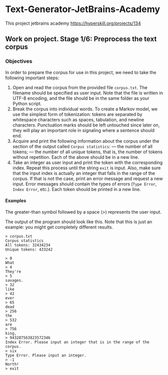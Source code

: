 # Text-Generator-JetBrains-Academy
This project jetbrains academy https://hyperskill.org/projects/134

## Work on project. Stage 1/6: Preprocess the text corpus
### Objectives

In order to prepare the corpus for use in this project, we need to take the following important steps:

1. Open and read the corpus from the provided file ```corpus.txt```. The filename should be specified as user input. Note that the file is written in UTF-8 encoding, and the file should be in the same folder as your Python script.
2. Break the corpus into individual words. To create a Markov model, we use the simplest form of tokenization: tokens are separated by whitespace characters such as spaces, tabulation, and newline characters. Punctuation marks should be left untouched since later on, they will play an important role in signaling where a sentence should end.
3. Acquire and print the following information about the corpus under the section of the output called ```Corpus statistics```:
— the number of all tokens;
— the number of all unique tokens, that is, the number of tokens without repetition.
Each of the above should be in a new line.
4. Take an integer as user input and print the token with the corresponding index.
Repeat this process until the string ```exit``` is input. Also, make sure that the input index is actually an integer that
falls in the range of the corpus. If that is not the case, print an error message and request a new input.
Error messages should contain the types of errors (```Type Error```, ```Index Error```, etc.).
Each token should be printed in a new line.

#### Examples
The greater-than symbol followed by a space (>) represents the user input.

The output of the program should look like this. Note that this is just an example: you might get completely different results.

```shell
> corpus.txt
Corpus statistics
All tokens: 32434234
Unique tokens: 433242

> 0
What
> 4
They're
> 5
savages.
> 32
like
> 42
ever
> 65
dead
> 256
the
> 532
are
> 756
king,
> 943287563823572346
Index Error. Please input an integer that is in the range of the corpus.
> six
Type Error. Please input an integer.
> -1
North!
> exit
```
